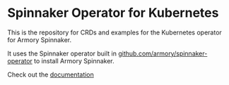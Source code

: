 # Spinnaker Operator for Kubernetes

This is the repository for CRDs and examples for the Kubernetes operator for Armory Spinnaker.

It uses the Spinnaker operator built in [github.com/armory/spinnaker-operator](https://github.com/armory/spinnaker-operator) to install Armory Spinnaker.

Check out the [documentation](https://docs.armory.io/continuous-deployment/installation/armory-operator/)
